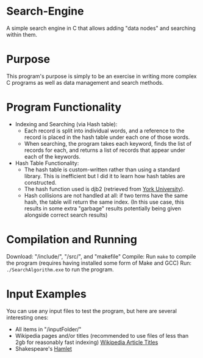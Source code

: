 # Search-Engine
A simple search engine in C that allows adding "data nodes" and searching within them.

# Purpose
This program's purpose is simply to be an exercise in writing more complex C programs as well as data management and search methods.

# Program Functionality
- Indexing and Searching (via Hash table):
  * Each record is split into individual words, and a reference to the record is placed in the hash table under each one of those words.
  * When searching, the program takes each keyword, finds the list of records for each, and returns a list of records that appear under each of the keywords.
- Hash Table Functionality:
  * The hash table is custom-written rather than using a standard library. This is inefficient but I did it to learn how hash tables are constructed.
  * The hash function used is djb2 (retrieved from [York University](http://www.cse.yorku.ca/~oz/hash.html)).
  * Hash collisions are not handled at all: if two terms have the same hash, the table will return the same index. (In this use case, this results in some extra "garbage" results potentially being given alongside correct search results)
 
# Compilation and Running
Download: "/include/", "/src/", and "makefile"
Compile: Run `make` to compile the program (requires having installed some form of Make and GCC)
Run: `./SearchAlgorithm.exe` to run the program.

# Input Examples
You can use any input files to test the program, but here are several interesting ones:
- All items in "/inputFolder/"
- Wikipedia pages and/or titles (recommended to use files of less than 2gb for reasonably fast indexing) [Wikipedia Article Titles](https://meta.wikimedia.org/wiki/Data_dump_torrents#Meta)
- Shakespeare's [Hamlet](http://shakespeare.mit.edu/hamlet/full.html)
